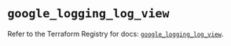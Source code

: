 # `google_logging_log_view`

Refer to the Terraform Registry for docs: [`google_logging_log_view`](https://registry.terraform.io/providers/hashicorp/google/5.45.2/docs/resources/logging_log_view).
